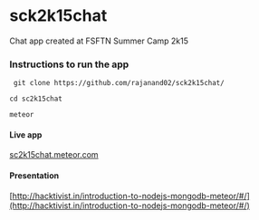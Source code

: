 # sck2k15chat
Chat app created at FSFTN Summer Camp 2k15

### Instructions to run the app


` git clone https://github.com/rajanand02/sck2k15chat/`

`cd sc2k15chat`

`meteor`

#### Live app

[sc2k15chat.meteor.com](http://sc2k15chat.meteor.com )

#### Presentation

[http://hacktivist.in/introduction-to-nodejs-mongodb-meteor/#/](http://hacktivist.in/introduction-to-nodejs-mongodb-meteor/#/)
